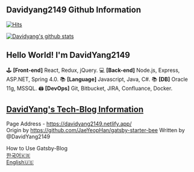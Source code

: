 ## Davidyang2149 Github Information

[![Hits](https://hits.seeyoufarm.com/api/count/incr/badge.svg?url=https%3A%2F%2Fgithub.com%2FDavidYang2149&count_bg=%2379C83D&title_bg=%23555555&title=hits&edge_flat=false)](https://hits.seeyoufarm.com)

[![Davidyang's github stats](https://github-readme-stats.vercel.app/api?username=davidyang2149&theme=calm&show_icons=true)](https://github.com/DavidYang2149/github-readme-stats)

## Hello World! I'm DavidYang2149

🕹️ **[Front-end]** React, Redux, jQuery.
💻 **[Back-end]** Node.js, Express, ASP.NET, Spring 4.0.
📚 **[Language]** Javascript, Java, C#.
📚 **[DB]** Oracle 11g, MSSQL.
🖨️ **[DevOps]** Git, Bitbucket, JIRA, Confluance, Docker.

## [DavidYang's Tech-Blog Information](https://davidyang2149.netlify.app)

Page Address - https://davidyang2149.netlify.app/  
Origin by https://github.com/JaeYeopHan/gatsby-starter-bee
Written by @DavidYang2149

How to Use Gatsby-Blog  
[한국어🇰🇷](./README.ko.md)  
[English🇺🇸](./README.en.md)
